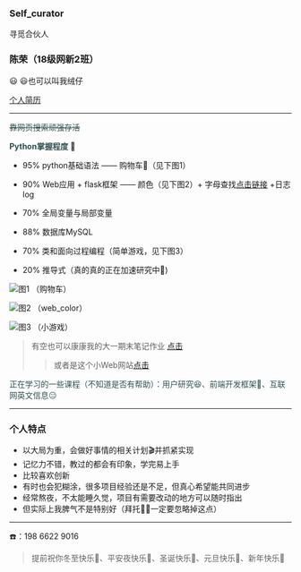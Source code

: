 ### Self_curator
寻觅合伙人
### 陈荣（18级网新2班）
😃
😃也可以叫我绒仔

[个人简历](https://ccrr_zn.gitee.io/resume/)  
***
<font color="#2F4F4F">~~靠网页搜索顽强存活~~</font>

<font color="#2F4F4F"> **Python掌握程度** </font>🔋

+ 95% python基础语法 —— 购物车🛒（见下图1） 

+ 90% Web应用 + flask框架 —— 颜色（见下图2）+ 字母查找[点击链接](http://ccrr.pythonanywhere.com/) +日志log

+ 70% 全局变量与局部变量

+ 88% 数据库MySQL

+ 70% 类和面向过程编程（简单游戏，见下图3）

+ 20% 推导式（真的真的正在加速研究中🏃)

![图1](https://gitee.com/CCRR_ZN/2019web/raw/master/img%EF%BC%88readme%EF%BC%89/%E5%9B%BE1%E8%B4%AD%E7%89%A9%E8%BD%A6.png)
（购物车）

![图2](https://gitee.com/CCRR_ZN/2019web/raw/master/img%EF%BC%88readme%EF%BC%89/%E5%9B%BE2%E9%A2%9C%E8%89%B2%E9%80%89%E6%8B%A9.png)
（web_color）

![图3](https://gitee.com/CCRR_ZN/2019web/raw/master/img%EF%BC%88readme%EF%BC%89/%E5%9B%BE3%E7%B1%BB.png)
（小游戏）

> 有空也可以康康我的大一期末笔记作业 [点击](http://ccrr_zn.gitee.io/ccrr)
> >或者是这个小Web网站[点击](http://ccrr_zn.gitee.io/web_html/)


<font color="#2F4F4F">正在学习的一些课程（不知道是否有帮助）：用户研究😆、前端开发框架😬、互联网英文信息😑</font>

***
### 个人特点
+ 以大局为重，会做好事情的相关计划🎬并抓紧实现
+ 记忆力不错，教过的都会有印象，学完易上手
+ 比较喜欢创新
+ 有时也会犯糊涂，很多项目经验还是不足，但真心希望能共同进步
+ 经常熬夜，不太能睡久觉，项目有需要改动的地方可以随时指出
+ 但实际上我脾气不是特别好（拜托🙏🏻一定要忽略掉这点）

***
☎️：198 6622 9016
> 提前祝你冬至快乐🥟、平安夜快乐🤶、圣诞快乐🎅、元旦快乐🎇、新年快乐🧧
